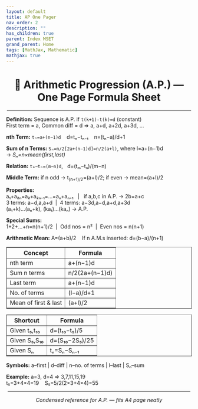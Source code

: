 ```yaml
---
layout: default
title: AP One Pager
nav_order: 2
description: ""
has_children: true
parent: Index MSET
grand_parent: Home
tags: [MathJax, Mathematic]
mathjax: true
---
```

<h1 align="center">🧮 Arithmetic Progression (A.P.) — One Page Formula Sheet</h1>

<hr style="margin:2px"/>

<b>Definition:</b> Sequence is A.P. if <code>t(k+1)-t(k)=d</code> (constant)<br>
First term = a, Common diff = d ⇒ a, a+d, a+2d, a+3d, …<br>

<b>nth Term:</b> <code>tₙ=a+(n−1)d</code> &nbsp;&nbsp; d=tₙ−tₙ₋₁ &nbsp;&nbsp; n=(tₙ−a)/d+1<br>

<b>Sum of n Terms:</b> <code>Sₙ=n/2[2a+(n−1)d]=n/2(a+l)</code>, where l=a+(n−1)d<br>
→ <i>Sₙ=n×mean(first,last)</i><br>

<b>Relation:</b> <code>tₘ−tₙ=(m−n)d</code>, &nbsp; d=(tₘ−tₙ)/(m−n)<br>

<b>Middle Term:</b> if n odd → t<sub>(n+1)/2</sub>=(a+l)/2; if even → mean=(a+l)/2<br>

<b>Properties:</b><br>
a₁+a₂ₙ=a₂+a₂ₙ₋₁=…=aₙ+aₙ₊₁ &nbsp; | &nbsp; if a,b,c in A.P. → 2b=a+c<br>
3 terms: a−d,a,a+d &nbsp;|&nbsp; 4 terms: a−3d,a−d,a+d,a+3d<br>
(a₁+k)...(aₙ+k), (ka₁)...(kaₙ) → A.P.<br>

<b>Special Sums:</b><br>
1+2+...+n=n(n+1)/2 &nbsp;|&nbsp; Odd nos = n² &nbsp;|&nbsp; Even nos = n(n+1)<br>

<b>Arithmetic Mean:</b> A=(a+b)/2 &nbsp;&nbsp; If n A.M.s inserted: d=(b−a)/(n+1)<br>

<table border="1" cellspacing="0" cellpadding="2" width="100%">
<tr><th>Concept</th><th>Formula</th></tr>
<tr><td>nth term</td><td>a+(n−1)d</td></tr>
<tr><td>Sum n terms</td><td>n/2(2a+(n−1)d)</td></tr>
<tr><td>Last term</td><td>a+(n−1)d</td></tr>
<tr><td>No. of terms</td><td>(l−a)/d+1</td></tr>
<tr><td>Mean of first & last</td><td>(a+l)/2</td></tr>
</table>

<table border="1" cellspacing="0" cellpadding="2" width="100%">
<tr><th>Shortcut</th><th>Formula</th></tr>
<tr><td>Given t₅,t₁₀</td><td>d=(t₁₀−t₅)/5</td></tr>
<tr><td>Given S₅,S₁₀</td><td>d=(S₁₀−2S₅)/25</td></tr>
<tr><td>Given Sₙ</td><td>tₙ=Sₙ−Sₙ₋₁</td></tr>
</table>

<b>Symbols:</b> a–first | d–diff | n–no. of terms | l–last | Sₙ–sum<br>

<b>Example:</b> a=3, d=4 ⇒ 3,7,11,15,19<br>
t₅=3+4×4=19 &nbsp;&nbsp; S₅=5/2(2×3+4×4)=55<br>

<hr style="margin:4px"/>
<p align="center"><i>Condensed reference for A.P. — fits A4 page neatly</i></p>
